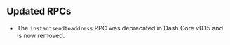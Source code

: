 Updated RPCs
------------

* The `instantsendtoaddress` RPC was deprecated in Dash Core v0.15 and is now removed.
